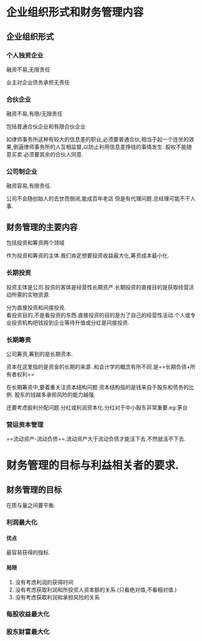 
# 企业组织形式和财务管理内容

## 企业组织形式

### 个人独资企业

融资不易,无限责任

业主对企业债务承担无责任

### 合伙企业

融资不易,有限/无限责任

包括普通合伙企业和有限合伙企业

如律师事务所这种有较大的信息差的职业,必须要普通合伙,相当于起一个连坐的效果,倒逼律师事务所的人互相监督,以防止利用信息差挣钱的事情发生.
股权不能随意买卖.必须要其余的合伙人同意.

### 公司制企业

融资容易,有限责任.

公司不会随创始人的去世而倒闭,能成百年老店
但是有代理问题.总经理可能不干人事.


## 财务管理的主要内容

包括投资和筹资两个领域

作为投资和筹资的主体.我们肯定想要投资收益最大化,筹资成本最小化.

### 长期投资

投资主体是公司.投资的客体是经营性长期资产.长期投资的直接目的是获取经营活动所需的实物资源.

分为直接投资和间接投资.  
看投资目的,不是看投资的东西.直接投资的目的是为了自己的经营性活动.个人或专业投资机构吧钱投到企业等待升值或分红是间接投资.

### 长期筹资

公司筹资,筹到的是长期资本.

资本在这里指的是资金的长期的来源 .和会计学的概念有所不同.是==长期负债+所有者权利==

在长期筹资中,要着重关注资本结构问题
资本结构指的是钱来自于股东和债务的比例.  股东的钱越多承担风险的能力越强.

还要考虑股利分配问题.分红或利润资本化.分红对于中小股东非常重要.eg:茅台

### 营运资本管理

==流动资产-流动负债==.流动资产大于流动负债才能活下去.不然就活不下去.

# 财务管理的目标与利益相关者的要求.

## 财务管理的目标

在质与量之间要平衡.

### 利润最大化

#### 优点

最容易获得的指标.

#### 局限

1. 没有考虑利润的获得时间
2. 没有考虑获取利润和所投资人资本额的关系.(只看绝对值,不看相对值.)
3. 没有考虑获取利润和承担风险的关系

### 每股收益最大化

### 股东财富最大化